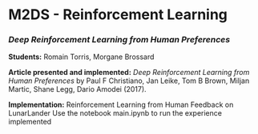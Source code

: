 # M2DS - Reinforcement Learning
### *Deep Reinforcement Learning from Human Preferences*

**Students:** Romain Torris, Morgane Brossard

**Article presented and implemented:** *Deep Reinforcement Learning from Human Preferences* by Paul F Christiano, Jan Leike, Tom B Brown, Miljan Martic, Shane Legg, Dario Amodei (2017).

**Implementation:** Reinforcement Learning from Human Feedback on LunarLander
Use the notebook main.ipynb to run the experience implemented
